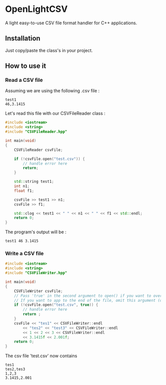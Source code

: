 # OpenLightCSV

A light easy-to-use CSV file format handler for C++ applications.

## Installation

Just copy/paste the class's in your project.

## How to use it

### Read a CSV file

Assuming we are using the following .csv file :

```csv
test1
46,3.1415
```
Let's read this file with our CSVFileReader class :
```c++
#include <iostream>
#include <string>
#include "CSVFileReader.hpp"

int main(void)
{
	CSVFileReader csvFile;

	if (!csvFile.open("test.csv")) {
		// handle error here
		return;
	}

	std::string test1;
	int n1;
	float f1;

	csvFile >> test1 >> n1;
	csvFile >> f1;

	std::clog << test1 << " " << n1 << " " << f1 << std::endl;
	return 0;
}
```

The program's output will be :
```
test1 46 3.1415
```

### Write a CSV file

```c++
#include <iostream>
#include <string>
#include "CSVFileWriter.hpp"

int main(void)
{
	CSVFileWriter csvFile;
	// Pass 'true' in the second argument to open() if you want to override the file.
	// If you want to app to the end of the file, omit this argument (default value is false).
	if (!csvFile.open("test.csv", true)) { 
		// handle error here
		return ;
	}
	csvFile << "tes1" << CSVFileWriter::endl
		<< "tes2" << "test3" << CSVFileWriter::endl
		<< 1 << 2 << 3 << CSVFileWriter::endl
		<< 3.1415f << 2.001f;
	return 0;
}
```
The csv file 'test.csv' now contains
```csv
tes1
tes2,tes3
1,2,3
3.1415,2.001
```


